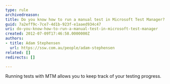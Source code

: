 ```yaml
---
type: rule
archivedreason: 
title: Do you know how to run a manual test in Microsoft Test Manager?
guid: 7a2eff9c-7ce7-4d1b-923f-e1aaed934c47
uri: do-you-know-how-to-run-a-manual-test-in-microsoft-test-manager
created: 2012-07-09T17:46:58.0000000Z
authors:
- title: Adam Stephensen
  url: https://ssw.com.au/people/adam-stephensen
related: []
redirects: []

---
```



Running tests with MTM allows you to keep track of your testing progress.
<br><excerpt class='endintro'></excerpt><br>




